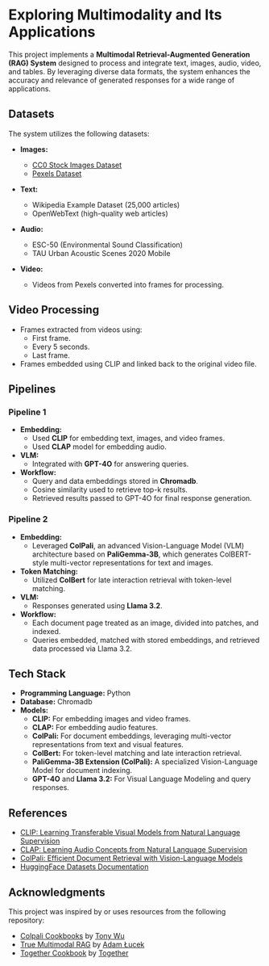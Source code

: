 # Exploring Multimodality and Its Applications

This project implements a **Multimodal Retrieval-Augmented Generation (RAG) System** designed to process and integrate text, images, audio, video, and tables. By leveraging diverse data formats, the system enhances the accuracy and relevance of generated responses for a wide range of applications.

## Datasets
The system utilizes the following datasets:

- **Images:** 
  - [CC0 Stock Images Dataset](https://cc0license.com/)
  - [Pexels Dataset](https://pexels.com)

- **Text:**
  - Wikipedia Example Dataset (25,000 articles)
  - OpenWebText (high-quality web articles)

- **Audio:**
  - ESC-50 (Environmental Sound Classification)
  - TAU Urban Acoustic Scenes 2020 Mobile

- **Video:** 
  - Videos from Pexels converted into frames for processing.

## Video Processing
- Frames extracted from videos using:
  - First frame.
  - Every 5 seconds.
  - Last frame.
- Frames embedded using CLIP and linked back to the original video file.

## Pipelines
### **Pipeline 1**
- **Embedding:** 
  - Used **CLIP** for embedding text, images, and video frames.
  - Used **CLAP** model for embedding audio.
- **VLM:** 
  - Integrated with **GPT-4O** for answering queries.
- **Workflow:** 
  - Query and data embeddings stored in **Chromadb**.
  - Cosine similarity used to retrieve top-k results.
  - Retrieved results passed to GPT-4O for final response generation.

### **Pipeline 2**
- **Embedding:** 
  - Leveraged **ColPali**, an advanced Vision-Language Model (VLM) architecture based on **PaliGemma-3B**, which generates ColBERT-style multi-vector representations for text and images.
- **Token Matching:** 
  - Utilized **ColBert** for late interaction retrieval with token-level matching.
- **VLM:** 
  - Responses generated using **Llama 3.2**.
- **Workflow:** 
  - Each document page treated as an image, divided into patches, and indexed.
  - Queries embedded, matched with stored embeddings, and retrieved data processed via Llama 3.2.

## Tech Stack
- **Programming Language:** Python
- **Database:** Chromadb
- **Models:**
  - **CLIP:** For embedding images and video frames.
  - **CLAP:** For embedding audio features.
  - **ColPali:** For document embeddings, leveraging multi-vector representations from text and visual features.
  - **ColBert:** For token-level matching and late interaction retrieval.
  - **PaliGemma-3B Extension (ColPali):** A specialized Vision-Language Model for document indexing.
  - **GPT-4O** and **Llama 3.2:** For Visual Language Modeling and query responses.

## References
- [CLIP: Learning Transferable Visual Models from Natural Language Supervision](https://arxiv.org/pdf/2103.00020)
- [CLAP: Learning Audio Concepts from Natural Language Supervision](https://arxiv.org/abs/2206.04769)
- [ColPali: Efficient Document Retrieval with Vision-Language Models](https://arxiv.org/abs/2407.01449)
- [HuggingFace Datasets Documentation](https://huggingface.co/docs/datasets/en/index)

## Acknowledgments

This project was inspired by or uses resources from the following repository:

- [Colpali Cookbooks](https://github.com/tonywu71/colpali-cookbooks/tree/main/examples) by [Tony Wu](https://github.com/tonywu71)
- [True Multimodal RAG](https://github.com/ALucek/true-multimodal-rag) by [Adam Łucek](https://github.com/ALucek)
- [Together Cookbook](https://github.com/togethercomputer/together-cookbook/tree/main) by [Together](https://github.com/togethercomputer)
